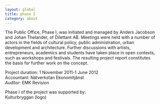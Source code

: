 ```yaml
---
layout: global
title: phase I
category: about
---
```


The Public Office, Phase I, was initiated and managed by Anders Jacobson and Johan Thelander, of Dilettant AB. Meetings were held with a number of actors in the fields of cultural policy, public administration, urban development and architecture. Further discussions with artists, entrepreneurs, academics and students have taken place in open contexts, such as workshops and festivals. The resulting project report constitutes the basis for further work on the concept.  

Project duration: 1 November 2011-1 June 2012   
Accountant: Nätverkstan Ekonomitjänst  
Auditor: EMK Revision    

Phase I of the project was supported by:  
Kulturbryggan (logo)